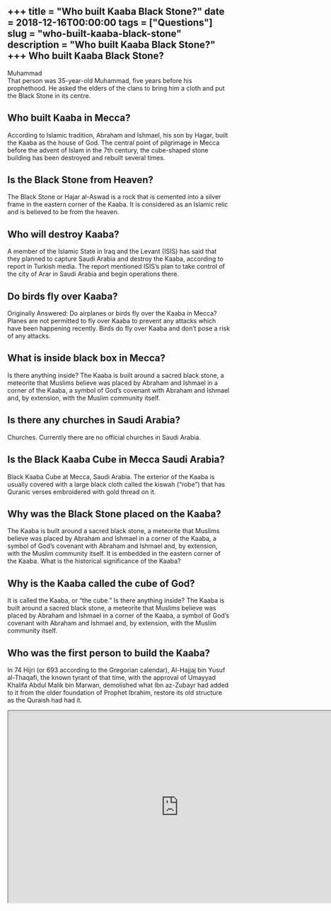 +++
title = "Who built Kaaba Black Stone?"
date = 2018-12-16T00:00:00
tags = ["Questions"]
slug = "who-built-kaaba-black-stone"
description = "Who built Kaaba Black Stone?"
+++
Who built Kaaba Black Stone?
----------------------------

Muhammad  
That person was 35-year-old Muhammad, five years before his prophethood. He asked the elders of the clans to bring him a cloth and put the Black Stone in its centre.

Who built Kaaba in Mecca?
-------------------------

According to Islamic tradition, Abraham and Ishmael, his son by Hagar, built the Kaaba as the house of God. The central point of pilgrimage in Mecca before the advent of Islam in the 7th century, the cube-shaped stone building has been destroyed and rebuilt several times.

Is the Black Stone from Heaven?
-------------------------------

The Black Stone or Hajar al-Aswad is a rock that is cemented into a silver frame in the eastern corner of the Kaaba. It is considered as an Islamic relic and is believed to be from the heaven.

Who will destroy Kaaba?
-----------------------

A member of the Islamic State in Iraq and the Levant (ISIS) has said that they planned to capture Saudi Arabia and destroy the Kaaba, according to report in Turkish media. The report mentioned ISIS’s plan to take control of the city of Arar in Saudi Arabia and begin operations there.

Do birds fly over Kaaba?
------------------------

Originally Answered: Do airplanes or birds fly over the Kaaba in Mecca? Planes are not permitted to fly over Kaaba to prevent any attacks which have been happening recently. Birds do fly over Kaaba and don’t pose a risk of any attacks.

What is inside black box in Mecca?
----------------------------------

Is there anything inside? The Kaaba is built around a sacred black stone, a meteorite that Muslims believe was placed by Abraham and Ishmael in a corner of the Kaaba, a symbol of God’s covenant with Abraham and Ishmael and, by extension, with the Muslim community itself.

Is there any churches in Saudi Arabia?
--------------------------------------

Churches. Currently there are no official churches in Saudi Arabia.

Is the Black Kaaba Cube in Mecca Saudi Arabia?
----------------------------------------------

Black Kaaba Cube at Mecca, Saudi Arabia. The exterior of the Kaaba is usually covered with a large black cloth called the kiswah (“robe”) that has Quranic verses embroidered with gold thread on it.

Why was the Black Stone placed on the Kaaba?
--------------------------------------------

The Kaaba is built around a sacred black stone, a meteorite that Muslims believe was placed by Abraham and Ishmael in a corner of the Kaaba, a symbol of God’s covenant with Abraham and Ishmael and, by extension, with the Muslim community itself. It is embedded in the eastern corner of the Kaaba. What is the historical significance of the Kaaba?

Why is the Kaaba called the cube of God?
----------------------------------------

It is called the Kaaba, or “the cube.” Is there anything inside? The Kaaba is built around a sacred black stone, a meteorite that Muslims believe was placed by Abraham and Ishmael in a corner of the Kaaba, a symbol of God’s covenant with Abraham and Ishmael and, by extension, with the Muslim community itself.

Who was the first person to build the Kaaba?
--------------------------------------------

In 74 Hijri (or 693 according to the Gregorian calendar), Al-Hajjaj bin Yusuf al-Thaqafi, the known tyrant of that time, with the approval of Umayyad Khalifa Abdul Malik bin Marwan, demolished what Ibn az-Zubayr had added to it from the older foundation of Prophet Ibrahim, restore its old structure as the Quraish had had it.

<iframe allow="accelerometer; autoplay; clipboard-write; encrypted-media; gyroscope; picture-in-picture" allowfullscreen="" class="__youtube_prefs__  epyt-is-override  no-lazyload" data-no-lazy="1" data-origheight="433" data-origwidth="770" data-skipgform_ajax_framebjll="" height="433" id="_ytid_47600" loading="lazy" src="https://www.youtube.com/embed/Ibbzz9Rwrp4?enablejsapi=1&autoplay=0&cc_load_policy=0&cc_lang_pref=&iv_load_policy=1&loop=0&modestbranding=0&rel=1&fs=1&playsinline=0&autohide=2&theme=dark&color=red&controls=1&" title="YouTube player" width="770"></iframe>